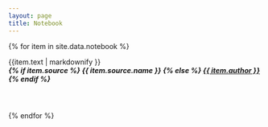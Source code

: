 ```yaml
---
layout: page
title: Notebook
---
```


<style>
    .notebook-item__source {
        font-weight: bold;
        font-style: italic;
    }

    .notebook-item {
        margin-bottom: 4em;
    }
</style>

{% for item in site.data.notebook %}
<div class="notebook-item">
<div class="notebook-item__text">
    {{item.text | markdownify }}
</div>
<div class="notebook-item__source">
{% if item.source %}
    {{ item.source.name }}
{% else %}
    <a href="{{ item.source_url }}">{{ item.author }}</a>
{% endif %}
</div>
</div>
{% endfor %}